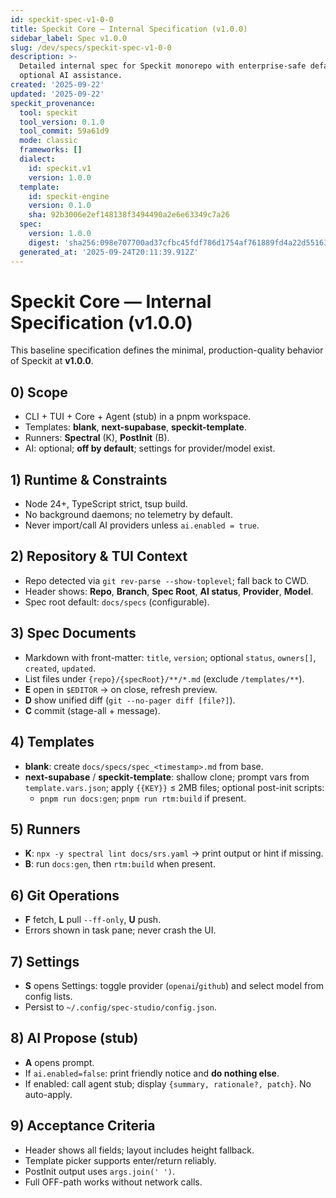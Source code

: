 ```yaml
---
id: speckit-spec-v1-0-0
title: Speckit Core — Internal Specification (v1.0.0)
sidebar_label: Spec v1.0.0
slug: /dev/specs/speckit-spec-v1-0-0
description: >-
  Detailed internal spec for Speckit monorepo with enterprise-safe defaults and
  optional AI assistance.
created: '2025-09-22'
updated: '2025-09-22'
speckit_provenance:
  tool: speckit
  tool_version: 0.1.0
  tool_commit: 59a61d9
  mode: classic
  frameworks: []
  dialect:
    id: speckit.v1
    version: 1.0.0
  template:
    id: speckit-engine
    version: 0.1.0
    sha: 92b3006e2ef148138f3494490a2e6e63349c7a26
  spec:
    version: 1.0.0
    digest: 'sha256:098e707700ad37cfbc45fdf786d1754af761889fd4a22d55163f5202a2f086ba'
  generated_at: '2025-09-24T20:11:39.912Z'
---
```


# Speckit Core — Internal Specification (v1.0.0)

This baseline specification defines the minimal, production-quality behavior of Speckit at **v1.0.0**.

## 0) Scope
- CLI + TUI + Core + Agent (stub) in a pnpm workspace.
- Templates: **blank**, **next-supabase**, **speckit-template**.
- Runners: **Spectral** (K), **PostInit** (B).
- AI: optional; **off by default**; settings for provider/model exist.

## 1) Runtime & Constraints
- Node 24+, TypeScript strict, tsup build.
- No background daemons; no telemetry by default.
- Never import/call AI providers unless `ai.enabled = true`.

## 2) Repository & TUI Context
- Repo detected via `git rev-parse --show-toplevel`; fall back to CWD.
- Header shows: **Repo**, **Branch**, **Spec Root**, **AI status**, **Provider**, **Model**.
- Spec root default: `docs/specs` (configurable).

## 3) Spec Documents
- Markdown with front-matter: `title`, `version`; optional `status`, `owners[]`, `created`, `updated`.
- List files under `{repo}/{specRoot}/**/*.md` (exclude `/templates/**`).
- **E** open in `$EDITOR` → on close, refresh preview.
- **D** show unified diff (`git --no-pager diff [file?]`).
- **C** commit (stage-all + message).

## 4) Templates
- **blank**: create `docs/specs/spec_<timestamp>.md` from base.
- **next-supabase** / **speckit-template**: shallow clone; prompt vars from `template.vars.json`; apply `{{KEY}}` ≤ 2MB files; optional post-init scripts:
  - `pnpm run docs:gen`; `pnpm run rtm:build` if present.

## 5) Runners
- **K**: `npx -y spectral lint docs/srs.yaml` → print output or hint if missing.
- **B**: run `docs:gen`, then `rtm:build` when present.

## 6) Git Operations
- **F** fetch, **L** pull `--ff-only`, **U** push.
- Errors shown in task pane; never crash the UI.

## 7) Settings
- **S** opens Settings: toggle provider (`openai`/`github`) and select model from config lists.
- Persist to `~/.config/spec-studio/config.json`.

## 8) AI Propose (stub)
- **A** opens prompt.
- If `ai.enabled=false`: print friendly notice and **do nothing else**.
- If enabled: call agent stub; display `{summary, rationale?, patch}`. No auto-apply.

## 9) Acceptance Criteria
- Header shows all fields; layout includes height fallback.
- Template picker supports enter/return reliably.
- PostInit output uses `args.join(' ')`.
- Full OFF-path works without network calls.
